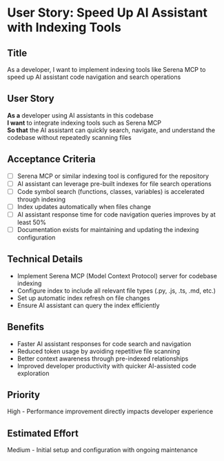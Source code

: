 # User Story: Speed Up AI Assistant with Indexing Tools

## Title
As a developer, I want to implement indexing tools like Serena MCP to speed up AI assistant code navigation and search operations

## User Story
**As a** developer using AI assistants in this codebase  
**I want** to integrate indexing tools such as Serena MCP  
**So that** the AI assistant can quickly search, navigate, and understand the codebase without repeatedly scanning files

## Acceptance Criteria
- [ ] Serena MCP or similar indexing tool is configured for the repository
- [ ] AI assistant can leverage pre-built indexes for file search operations
- [ ] Code symbol search (functions, classes, variables) is accelerated through indexing
- [ ] Index updates automatically when files change
- [ ] AI assistant response time for code navigation queries improves by at least 50%
- [ ] Documentation exists for maintaining and updating the indexing configuration

## Technical Details
- Implement Serena MCP (Model Context Protocol) server for codebase indexing
- Configure index to include all relevant file types (.py, .js, .ts, .md, etc.)
- Set up automatic index refresh on file changes
- Ensure AI assistant can query the index efficiently

## Benefits
- Faster AI assistant responses for code search and navigation
- Reduced token usage by avoiding repetitive file scanning
- Better context awareness through pre-indexed relationships
- Improved developer productivity with quicker AI-assisted code exploration

## Priority
High - Performance improvement directly impacts developer experience

## Estimated Effort
Medium - Initial setup and configuration with ongoing maintenance


